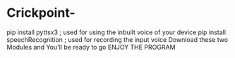 # Crickpoint-
pip install pyttsx3 ; used for using the inbuilt voice of your device
pip install speechRecognition ; used for recording the input voice
Download these two Modules and You'll be ready to go 
ENJOY THE PROGRAM
